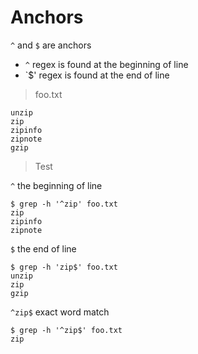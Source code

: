 # Anchors

`^` and `$` are anchors

- `^` regex is found at the beginning of line
- `$' regex is found at the end of line

> foo.txt

```
unzip
zip
zipinfo
zipnote
gzip
```

> Test 

`^` the beginning of line

```
$ grep -h '^zip' foo.txt
zip
zipinfo
zipnote
```

`$` the end of line

```
$ grep -h 'zip$' foo.txt
unzip
zip
gzip
```

`^zip$` exact word match

```
$ grep -h '^zip$' foo.txt
zip
```
